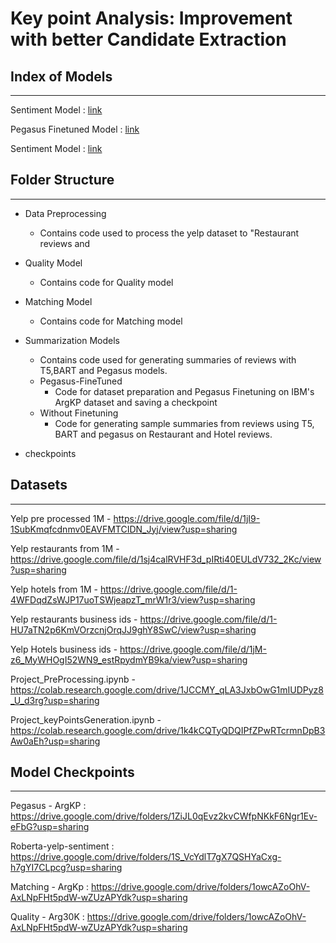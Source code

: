 # Key point Analysis: Improvement with better Candidate Extraction



## Index of Models
------
Sentiment Model : [link](https://github.com/crbanala/kpa-685-final/tree/main/Sentiment%20Classifier)

Pegasus Finetuned Model : [link](https://github.com/crbanala/kpa-685-final/tree/main/Summarization%20Models/Pegasus-FineTuned)

Sentiment Model : [link](https://github.com/crbanala/kpa-685-final/tree/main/Sentiment%20Classifier)

## Folder Structure
------

- Data Preprocessing
  - Contains code used to process the yelp dataset to "Restaurant reviews and 

- Quality Model
   - Contains code for Quality model

- Matching Model
  - Contains code for Matching model

- Summarization Models
  - Contains code used for generating summaries of reviews with T5,BART and Pegasus models.
  - Pegasus-FineTuned
    - Code for dataset preparation and Pegasus Finetuning on IBM's ArgKP dataset and saving a checkpoint
  - Without Finetuning
    - Code for generating sample summaries from reviews using T5, BART and pegasus on Restaurant and Hotel reviews.


- checkpoints


## Datasets
------

Yelp pre processed 1M - https://drive.google.com/file/d/1jI9-1SubKmqfcdnmv0EAVFMTCIDN_Jyj/view?usp=sharing

Yelp restaurants from 1M - 
https://drive.google.com/file/d/1sj4calRVHF3d_pIRti40EULdV732_2Kc/view?usp=sharing

Yelp hotels from 1M - 
https://drive.google.com/file/d/1-4WFDqdZsWJP17uoTSWjeapzT_mrW1r3/view?usp=sharing


Yelp restaurants business ids - 
https://drive.google.com/file/d/1-HU7aTN2p6KmVOrzcnjOrqJJ9ghY8SwC/view?usp=sharing

Yelp Hotels business ids - 
https://drive.google.com/file/d/1jM-z6_MyWHOgI52WN9_estRpydmYB9ka/view?usp=sharing



Project_PreProcessing.ipynb - 
https://colab.research.google.com/drive/1JCCMY_qLA3JxbOwG1mIUDPyz8_U_d3rg?usp=sharing

Project_keyPointsGeneration.ipynb -
https://colab.research.google.com/drive/1k4kCQTyQDQIPfZPwRTcrmnDpB3Aw0aEh?usp=sharing


## Model Checkpoints
------
Pegasus - ArgKP : https://drive.google.com/drive/folders/1ZiJL0qEvz2kvCWfpNKkF6Ngr1Ev-eFbG?usp=sharing

Roberta-yelp-sentiment : https://drive.google.com/drive/folders/1S_VcYdlT7gX7QSHYaCxg-h7gYI7CLpcg?usp=sharing

Matching - ArgKp : https://drive.google.com/drive/folders/1owcAZoOhV-AxLNpFHt5pdW-wZUzAPYdk?usp=sharing

Quality - Arg30K : https://drive.google.com/drive/folders/1owcAZoOhV-AxLNpFHt5pdW-wZUzAPYdk?usp=sharing

